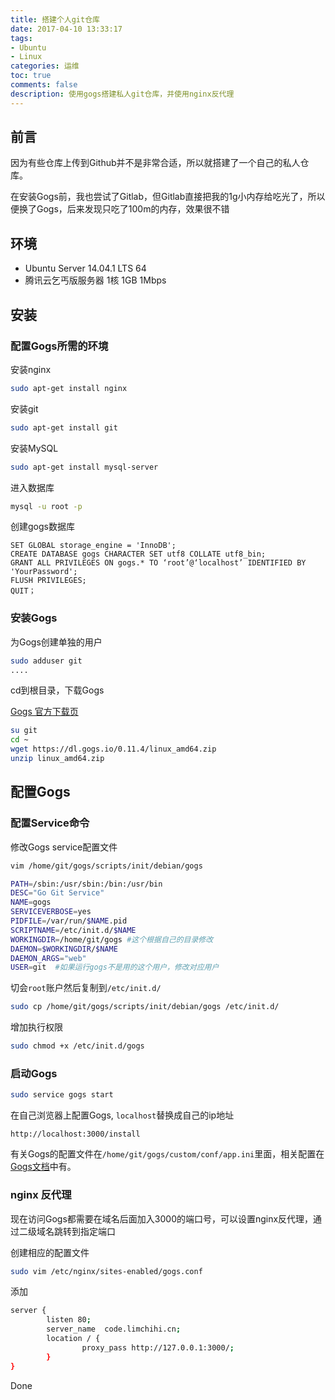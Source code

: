 ```yaml
---
title: 搭建个人git仓库
date: 2017-04-10 13:33:17
tags: 
- Ubuntu
- Linux
categories: 运维
toc: true
comments: false
description: 使用gogs搭建私人git仓库，并使用nginx反代理
---
```


## 前言

因为有些仓库上传到Github并不是非常合适，所以就搭建了一个自己的私人仓库。

在安装Gogs前，我也尝试了Gitlab，但Gitlab直接把我的1g小内存给吃光了，所以便换了Gogs，后来发现只吃了100m的内存，效果很不错

## 环境

- Ubuntu Server 14.04.1 LTS 64
- 腾讯云乞丐版服务器 1核 1GB 1Mbps

## 安装

### 配置Gogs所需的环境

安装nginx

```bash
sudo apt-get install nginx
```



安装git

```bash
sudo apt-get install git
```

安装MySQL

``` bash
sudo apt-get install mysql-server
```

进入数据库

```bash
mysql -u root -p
```

创建gogs数据库

```mysql
SET GLOBAL storage_engine = 'InnoDB';
CREATE DATABASE gogs CHARACTER SET utf8 COLLATE utf8_bin;
GRANT ALL PRIVILEGES ON gogs.* TO ‘root’@‘localhost’ IDENTIFIED BY 'YourPassword';
FLUSH PRIVILEGES;
QUIT；
```

### 安装Gogs

为Gogs创建单独的用户

```bash
sudo adduser git
....
```

cd到根目录，下载Gogs

[Gogs 官方下载页](https://gogs.io/docs/installation/install_from_binary)

```bash
su git
cd ~
wget https://dl.gogs.io/0.11.4/linux_amd64.zip
unzip linux_amd64.zip
```

## 配置Gogs

### 配置Service命令


修改Gogs  service配置文件

```bash
vim /home/git/gogs/scripts/init/debian/gogs
```

```bash
PATH=/sbin:/usr/sbin:/bin:/usr/bin
DESC="Go Git Service"
NAME=gogs
SERVICEVERBOSE=yes
PIDFILE=/var/run/$NAME.pid
SCRIPTNAME=/etc/init.d/$NAME
WORKINGDIR=/home/git/gogs #这个根据自己的目录修改
DAEMON=$WORKINGDIR/$NAME
DAEMON_ARGS="web"
USER=git  #如果运行gogs不是用的这个用户，修改对应用户
```

切会`root`账户然后复制到`/etc/init.d/`

```bash
sudo cp /home/git/gogs/scripts/init/debian/gogs /etc/init.d/
```

增加执行权限

```bash
sudo chmod +x /etc/init.d/gogs
```

### 启动Gogs

```bash
sudo service gogs start
```

在自己浏览器上配置Gogs, `localhost`替换成自己的ip地址

`http://localhost:3000/install`

有关Gogs的配置文件在`/home/git/gogs/custom/conf/app.ini`里面，相关配置在[Gogs文档](https://gogs.io/docs/advanced/configuration_cheat_sheet)中有。

### nginx 反代理

现在访问Gogs都需要在域名后面加入3000的端口号，可以设置nginx反代理，通过二级域名跳转到指定端口

创建相应的配置文件

```bash
sudo vim /etc/nginx/sites-enabled/gogs.conf
```

添加

```bash
server {
        listen 80;
        server_name  code.limchihi.cn;
        location / {
                proxy_pass http://127.0.0.1:3000/;
        }
}
```

Done